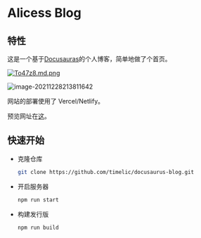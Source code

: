 # Alicess Blog

## 特性

这是一个基于[Docusauras](https://docusaurus.io/)的个人博客，简单地做了个首页。

[![To47z8.md.png](https://s4.ax1x.com/2022/01/02/To47z8.md.png)](https://imgtu.com/i/To47z8)

![image-20211228213811642](https://gitee.com/fetiss/img_clound/raw/master/img/2021/12/28/25164_image-20211228213811642.png)

网站的部署使用了 Vercel/Netlify。

预览网址在[这](https://blog.timel.ink/)。

## 快速开始

+ 克隆仓库

  ```bash
  git clone https://github.com/timelic/docusaurus-blog.git
  ```

+ 开启服务器

  ```bash
  npm run start
  ```

+ 构建发行版

  ```bash
  npm run build
  ```

  

